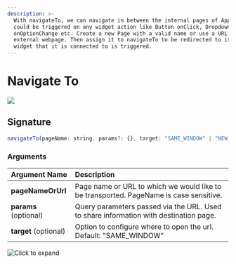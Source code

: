 ```yaml
---
description: >-
  With navigateTo, we can navigate in between the internal pages of Appsmith. It
  could be triggered on any widget action like Button onClick, Dropdown
  onOptionChange etc. Create a new Page with a valid name or use a URL from an
  external webpage. Then assign it to navigateTo to be redirected to it when the
  widget that it is connected to is triggered.
---
```


# Navigate To

![](../.gitbook/assets/nav.gif)

## Signature

```javascript
navigateTo(pageName: string, params?: {}, target: "SAME_WINDOW" | "NEW_WINDOW") -> void
```

### Arguments

| **Argument Name** | **Description** |
| :--- | :--- |
| **pageNameOrUrl** | Page name or URL to which we would like to be transported. PageName is case sensitive. |
| **params** \(optional\) | Query parameters passed via the URL. Used to share information with destination page. |
| **target** \(optional\) | Option to configure where to open the url. Default: "SAME\_WINDOW" |

![Click to expand](../.gitbook/assets/navigateTo.gif)

